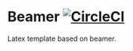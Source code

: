 # Beamer [![CircleCI](https://circleci.com/gh/ArmageddonKnight/Beamer.svg?style=svg)](https://circleci.com/gh/ArmageddonKnight/Beamer)

Latex template based on beamer.
